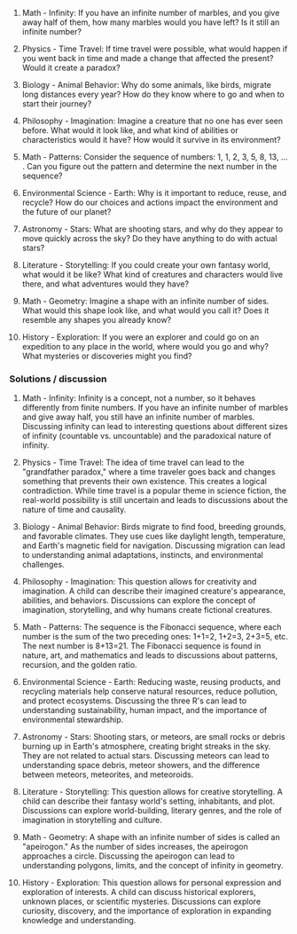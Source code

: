 
1. Math - Infinity:
If you have an infinite number of marbles, and you give away half of them, how many marbles would you have left? Is it still an infinite number?

2. Physics - Time Travel:
If time travel were possible, what would happen if you went back in time and made a change that affected the present? Would it create a paradox?

3. Biology - Animal Behavior:
Why do some animals, like birds, migrate long distances every year? How do they know where to go and when to start their journey?

4. Philosophy - Imagination:
Imagine a creature that no one has ever seen before. What would it look like, and what kind of abilities or characteristics would it have? How would it survive in its environment?

5. Math - Patterns:
Consider the sequence of numbers: 1, 1, 2, 3, 5, 8, 13, ... . Can you figure out the pattern and determine the next number in the sequence?

6. Environmental Science - Earth:
Why is it important to reduce, reuse, and recycle? How do our choices and actions impact the environment and the future of our planet?

7. Astronomy - Stars:
What are shooting stars, and why do they appear to move quickly across the sky? Do they have anything to do with actual stars?

8. Literature - Storytelling:
If you could create your own fantasy world, what would it be like? What kind of creatures and characters would live there, and what adventures would they have?

9. Math - Geometry:
Imagine a shape with an infinite number of sides. What would this shape look like, and what would you call it? Does it resemble any shapes you already know?

10. History - Exploration:
If you were an explorer and could go on an expedition to any place in the world, where would you go and why? What mysteries or discoveries might you find?

### Solutions / discussion

1. Math - Infinity:
Infinity is a concept, not a number, so it behaves differently from finite numbers. If you have an infinite number of marbles and give away half, you still have an infinite number of marbles. Discussing infinity can lead to interesting questions about different sizes of infinity (countable vs. uncountable) and the paradoxical nature of infinity.

2. Physics - Time Travel:
The idea of time travel can lead to the "grandfather paradox," where a time traveler goes back and changes something that prevents their own existence. This creates a logical contradiction. While time travel is a popular theme in science fiction, the real-world possibility is still uncertain and leads to discussions about the nature of time and causality.

3. Biology - Animal Behavior:
Birds migrate to find food, breeding grounds, and favorable climates. They use cues like daylight length, temperature, and Earth's magnetic field for navigation. Discussing migration can lead to understanding animal adaptations, instincts, and environmental challenges.

4. Philosophy - Imagination:
This question allows for creativity and imagination. A child can describe their imagined creature's appearance, abilities, and behaviors. Discussions can explore the concept of imagination, storytelling, and why humans create fictional creatures.

5. Math - Patterns:
The sequence is the Fibonacci sequence, where each number is the sum of the two preceding ones: 1+1=2, 1+2=3, 2+3=5, etc. The next number is 8+13=21. The Fibonacci sequence is found in nature, art, and mathematics and leads to discussions about patterns, recursion, and the golden ratio.

6. Environmental Science - Earth:
Reducing waste, reusing products, and recycling materials help conserve natural resources, reduce pollution, and protect ecosystems. Discussing the three R's can lead to understanding sustainability, human impact, and the importance of environmental stewardship.

7. Astronomy - Stars:
Shooting stars, or meteors, are small rocks or debris burning up in Earth's atmosphere, creating bright streaks in the sky. They are not related to actual stars. Discussing meteors can lead to understanding space debris, meteor showers, and the difference between meteors, meteorites, and meteoroids.

8. Literature - Storytelling:
This question allows for creative storytelling. A child can describe their fantasy world's setting, inhabitants, and plot. Discussions can explore world-building, literary genres, and the role of imagination in storytelling and culture.

9. Math - Geometry:
A shape with an infinite number of sides is called an "apeirogon." As the number of sides increases, the apeirogon approaches a circle. Discussing the apeirogon can lead to understanding polygons, limits, and the concept of infinity in geometry.

10. History - Exploration:
This question allows for personal expression and exploration of interests. A child can discuss historical explorers, unknown places, or scientific mysteries. Discussions can explore curiosity, discovery, and the importance of exploration in expanding knowledge and understanding.
